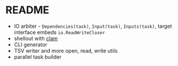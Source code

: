 README
======

* IO arbiter - `Dependencies(task)`, `Input(task)`, `Inputs(task)`, target interface embeds `io.ReadWriteCloser`
* shellout with [clam](http://github.com/miku/clam)
* CLI generator
* TSV writer and more open, read, write utils
* parallel task builder
